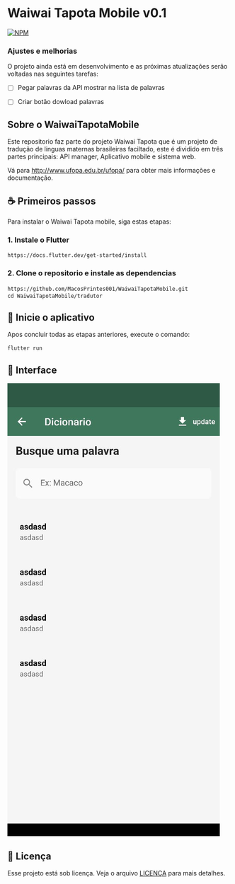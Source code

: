 # Waiwai Tapota Mobile v0.1
<!---Esses são exemplos. Veja https://shields.io para outras pessoas ou para personalizar este conjunto de escudos. Você pode querer incluir dependências, status do projeto e informações de licença aqui--->

[![NPM](https://img.shields.io/npm/l/react)](https://github.com/devsuperior/sds1-wmazoni/blob/master/LICENSE) 


### Ajustes e melhorias

O projeto ainda está em desenvolvimento e as próximas atualizações serão voltadas nas seguintes tarefas:

- [ ] Pegar palavras da API mostrar na lista de palavras
- [ ] Criar botão dowload palavras




## Sobre o WaiwaiTapotaMobile
Este repositorio faz parte do projeto Waiwai Tapota que é um projeto de tradução de linguas maternas brasileiras faciltado, este é dividido em três partes principais: API manager, Aplicativo mobile e sistema web.

Vá para http://www.ufopa.edu.br/ufopa/ para obter mais informações e documentação.

## ☕ Primeiros passos

Para instalar o Waiwai Tapota mobile, siga estas etapas:

### 1. Instale o Flutter

```
https://docs.flutter.dev/get-started/install
```

### 2. Clone o repositorio e instale as dependencias
```
https://github.com/MacosPrintes001/WaiwaiTapotaMobile.git
cd WaiwaiTapotaMobile/tradutor
```

## 🚀 Inicie o aplicativo

Apos concluir todas as etapas anteriores, execute o comando:

```
flutter run
```
## 📱 Interface

![Mobile 1](https://github.com/MacosPrintes001/WaiwaiTapotaMobile/blob/a0daa74943f61d597b8c12cc207b620a690e49f2/tradutor/Interface/busca.jpeg) 


## 📝 Licença

Esse projeto está sob licença. Veja o arquivo [LICENÇA](LICENSE.md) para mais detalhes.
